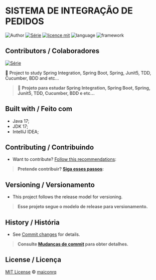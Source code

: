 # SISTEMA DE INTEGRAÇÃO DE PEDIDOS

![Author](https://img.shields.io/badge/author-maiconrq-AD1256?style=flat-square)
[![Série](https://img.shields.io/badge/Study-CRUD-blue)](https://github.com/lramon2001/PrimeiroProjetoJava)
[![licence mit](https://img.shields.io/badge/License-MIT-white.svg)](https://github.com/lramon2001/PrimeiroProjetoJava/blob/master/LICENSE)
![language](https://img.shields.io/badge/Languaqe-java-green)
![framework](https://img.shields.io/badge/Framework-spring-spring)
## Contributors / Colaboradores
[![Série](https://img.shields.io/badge/Contributor-Maicon-green)](https://github.com/Maiconrq)

:rocket: Project to study Spring Integration, Spring Boot, Spring, Junit5, TDD, Cucumber, BDD and etc...

> :rocket: **Projeto para estudar Spring Integration, Spring Boot, Spring, Junit5, TDD, Cucumber, BDD e etc...**
## Built with / Feito com
- Java 17;
- JDK 17;
- IntelliJ IDEA;

## Contributing / Contribuindo

- Want to contribute? [Follow this recommendations](./CONTRIBUTING.md):

> **Pretende contribuir? [Siga esses passos](./CONTRIBUTING.md):**


## Versioning / Versionamento
- This project follows the release model for versioning.


> **Esse projeto segue o modelo de release para versionamento.**

## History / História
- See [Commit changes](https://github.com/maiconrq/sistema-integracao-pedidos/commits/view) for details.

> **Consulte [Mudanças de commit](https://github.com/maiconrq/sistema-integracao-pedidos/commits/view) para obter detalhes.**

## License / Licença
[MIT License](https://github.com/maiconrq/sistema-integracao-pedidos/blob/view/LICENSE) © [maiconrq](https://github.com/maiconrq)
